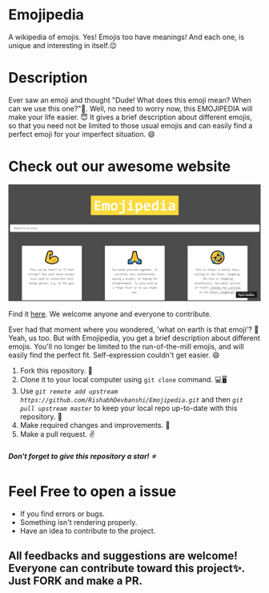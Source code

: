 # Emojipedia 


A wikipedia of emojis. Yes! Emojis too have meanings! And each one, is unique and interesting in itself.😉

# Description

Ever saw an emoji and thought "Dude! What does this emoji mean? When can we use this one?"🤔. 
Well, no need to worry now, this EMOJIPEDIA will make your life easier. 😇 It gives a brief description about different emojis, so that you need not be limited to those usual emojis and can easily find a perfect emoji for your imperfect situation. 😄

# Check out our awesome website
  <img src="/website_screenshot.jpg">
  <p>Find it <a href="https://xiy62.csb.app/">here<a>.
    We welcome anyone and everyone to contribute.</p>

Ever had that moment where you wondered, 'what on earth is that emoji'? 🤔 
Yeah, us too. But with Emojipedia, you get a brief description about different emojis. You'll no longer be limited to the run-of-the-mill emojis, and will easily find the perfect fit. Self-expression couldn't get easier. 😄


1. Fork this repository. 📌
2. Clone it to your local computer using `git clone` command. 💻🖥️
3. Use 
  _`git remote add upstream https://github.com/RishabhDevbanshi/Emojipedia.git`_
  and then
  _`git pull upstream master`_
  to keep your local repo up-to-date with this repository. 🧮
4. Make required changes and improvements. 🧠
5. Make a pull request. ✌️

<h5>Don't forget to give this repository a star! ⭐</h5>

# Feel Free to open a issue

<ul>
  <li>If you find errors or bugs.</li>
  <li>Something isn't rendering properly.</li>
  <li>Have an idea to contribute to the project.</li>
</ul>

<h2>All feedbacks and suggestions are welcome! Everyone can contribute toward this project✨. Just <strong>FORK</strong> and make a <strong>PR</strong>.</h2>

